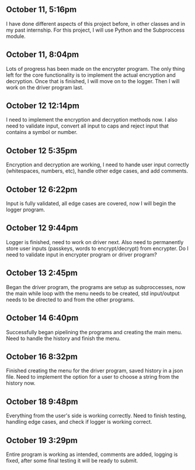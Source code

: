 ## October 11, 5:16pm
I have done different aspects of this project before, in other classes and in my past internship. 
For this project, I will use Python and the Subproccess module. 

## October 11, 8:04pm
Lots of progress has been made on the encrypter program. The only thing left for the core functionality is to implement
the actual encryption and decryption. Once that is finished, I will move on to the logger. Then I will work on the driver program last.

## October 12 12:14pm
I need to implement the encryption and decryption methods now. I also need to validate input, 
convert all input to caps and reject input that contains a symbol or number.

## October 12 5:35pm
Encryption and decryption are working, I need to hande user input correctly (whitespaces, numbers, etc), handle other edge cases, and add comments.

## October 12 6:22pm
Input is fully validated, all edge cases are covered, now I will begin the logger program.

## October 12 9:44pm
Logger is finished, need to work on driver next. Also need to permanently store user inputs (passkeys, words to encrypt/decrypt) from encrypter. 
Do I need to validate input in encrypter program or driver program?

## October 13 2:45pm
Began the driver program, the programs are setup as subproccesses, now the main while loop with the menu needs to be created,
std input/output needs to be directed to and from the other programs.

## October 14 6:40pm
Successfully began pipelining the programs and creating the main menu. Need to handle the history and finish the menu.

## October 16 8:32pm
Finished creating the menu for the driver program, saved history in a json file. Need to implement the option for a user 
to choose a string from the history now.

## October 18 9:48pm
Everything from the user's side is working correctly. Need to finish testing, handling edge cases, and check if logger is working correct.

## October 19 3:29pm
Entire program is working as intended, comments are added, logging is fixed, after some final testing it will be ready to submit.
